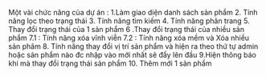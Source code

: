 Một vài chức năng của dự án :
  1.Làm giao diện danh sách sản phẩm
  2. Tính năng lọc theo trạng thái
  3. Tính năng tìm kiếm 
  4. Tính năng phân trang
  5. Thay đổi trạng thái của 1 sản phẩm 
  6 .Thay đổi trạng thái của nhiều sản phẩm
  7.1 : Tính năng xóa vĩnh viễn 
  7.2 : Tính năng xóa mềm và Xóa nhiều sản phâm
  8. Tính năng thay đổi vị trí sản phẩm và hiện ra theo thứ tự admin hoặc sản phẩm nào đc nhập vào mới nhất sẽ đẩy lên đầu
  9.Hiện thông báo khi mà thay đổi trạng thái sản phẩm
  10. Thêm mới 1 sản phẩm 
  
